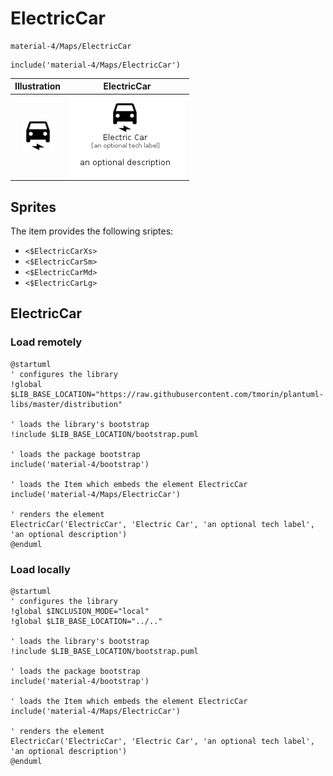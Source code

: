 # ElectricCar


```text
material-4/Maps/ElectricCar
```

```text
include('material-4/Maps/ElectricCar')
```



| Illustration | ElectricCar |
| :---: | :---: |
| ![illustration for Illustration](../../material-4/Maps/ElectricCar.png) | ![illustration for ElectricCar](../../material-4/Maps/ElectricCar.Local.png) |



## Sprites
The item provides the following sriptes:

- `<$ElectricCarXs>`
- `<$ElectricCarSm>`
- `<$ElectricCarMd>`
- `<$ElectricCarLg>`





## ElectricCar

### Load remotely
```plantuml
@startuml
' configures the library
!global $LIB_BASE_LOCATION="https://raw.githubusercontent.com/tmorin/plantuml-libs/master/distribution"

' loads the library's bootstrap
!include $LIB_BASE_LOCATION/bootstrap.puml

' loads the package bootstrap
include('material-4/bootstrap')

' loads the Item which embeds the element ElectricCar
include('material-4/Maps/ElectricCar')

' renders the element
ElectricCar('ElectricCar', 'Electric Car', 'an optional tech label', 'an optional description')
@enduml
```

### Load locally
```plantuml
@startuml
' configures the library
!global $INCLUSION_MODE="local"
!global $LIB_BASE_LOCATION="../.."

' loads the library's bootstrap
!include $LIB_BASE_LOCATION/bootstrap.puml

' loads the package bootstrap
include('material-4/bootstrap')

' loads the Item which embeds the element ElectricCar
include('material-4/Maps/ElectricCar')

' renders the element
ElectricCar('ElectricCar', 'Electric Car', 'an optional tech label', 'an optional description')
@enduml
```

